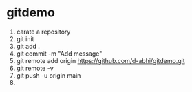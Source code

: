 # gitdemo
1. carate a repository
2. git init 
3. git add .
4. git commit -m "Add message"
5. git remote add origin https://github.com/d-abhi/gitdemo.git
6. git remote -v
7. git push -u origin main
8. 
